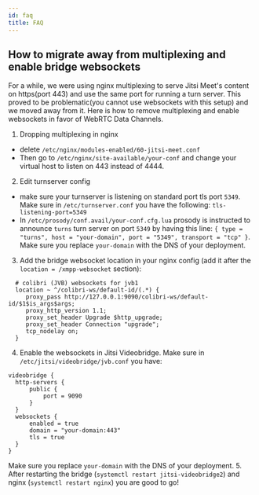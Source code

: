 ```yaml
---
id: faq
title: FAQ
---
```


## How to migrate away from multiplexing and enable bridge websockets

For a while, we were using nginx multiplexing to serve Jitsi Meet's content on https(port 443) and use the same port for running a turn server.
This proved to be problematic(you cannot use websockets with this setup) and we moved away from it.
Here is how to remove multiplexing and enable websockets in favor of WebRTC Data Channels.
1. Dropping multiplexing in nginx
  - delete `/etc/nginx/modules-enabled/60-jitsi-meet.conf`
  - Then go to `/etc/nginx/site-available/your-conf` and change your virtual host to listen on 443 instead of 4444.
2. Edit turnserver config
  - make sure your turnserver is listening on standard port tls port `5349`. Make sure in `/etc/turnserver.conf` you have the following: `tls-listening-port=5349`
  - In `/etc/prosody/conf.avail/your-conf.cfg.lua` prosody is instructed to announce `turns` turn server on port `5349` by having this line:
    `{ type = "turns", host = "your-domain", port = "5349", transport = "tcp" }`. Make sure you replace `your-domain` with the DNS of your deployment.
3. Add the bridge websocket location in your nginx config (add it after the `location = /xmpp-websocket` section):
  ```
    # colibri (JVB) websockets for jvb1
    location ~ ^/colibri-ws/default-id/(.*) {
       proxy_pass http://127.0.0.1:9090/colibri-ws/default-id/$1$is_args$args;
       proxy_http_version 1.1;
       proxy_set_header Upgrade $http_upgrade;
       proxy_set_header Connection "upgrade";
       tcp_nodelay on;
    }
  ```
4. Enable the websockets in Jitsi Videobridge. Make sure in `/etc/jitsi/videobridge/jvb.conf` you have:
  ```
  videobridge {
    http-servers {
        public {
            port = 9090
        }
    }
    websockets {
        enabled = true
        domain = "your-domain:443"
        tls = true
    }
}
  ```
  Make sure you replace `your-domain` with the DNS of your deployment.
5. After restarting the bridge (`systemctl restart jitsi-videobridge2`) and nginx (`systemctl restart nginx`) you are good to go!
